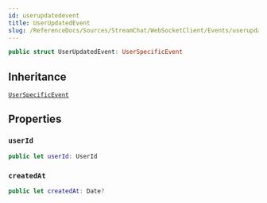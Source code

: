 ```yaml
---
id: userupdatedevent 
title: UserUpdatedEvent
slug: /ReferenceDocs/Sources/StreamChat/WebSocketClient/Events/userupdatedevent
---
```


``` swift
public struct UserUpdatedEvent: UserSpecificEvent 
```

## Inheritance

[`UserSpecificEvent`](UserSpecificEvent)

## Properties

### `userId`

``` swift
public let userId: UserId
```

### `createdAt`

``` swift
public let createdAt: Date?
```

